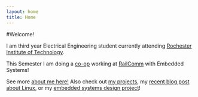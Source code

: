 ```yaml
---
layout: home
title: Home
---
```


#Welcome!

I am third year Electrical Engineering student currently 
attending <a href="http://rit.edu" target="_blank">Rochester Institute of Technology</a>.

This Semester I am doing a <a href="http://www.rit.edu/co-op.html" target="_blank">co-op</a> working at 
<a href="http://www.railcomm.com" target="_blank">RailComm</a> with Embedded Systems!

See more [about me here!](/about) Also check out [my projects](/projects),
my [recent blog post about Linux](/2014/09/04/linux-experience/), or my
[embedded systems design project](/projects/embedded_systems)!